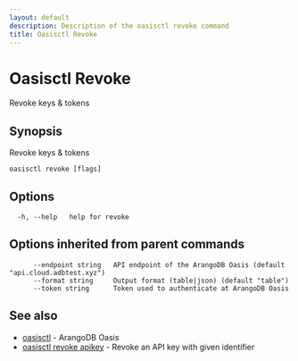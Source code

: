 ```yaml
---
layout: default
description: Description of the oasisctl revoke command
title: Oasisctl Revoke
---
```

# Oasisctl Revoke

Revoke keys & tokens

## Synopsis

Revoke keys & tokens

```
oasisctl revoke [flags]
```

## Options

```
  -h, --help   help for revoke
```

## Options inherited from parent commands

```
      --endpoint string   API endpoint of the ArangoDB Oasis (default "api.cloud.adbtest.xyz")
      --format string     Output format (table|json) (default "table")
      --token string      Token used to authenticate at ArangoDB Oasis
```

## See also

* [oasisctl](oasisctl.html)	 - ArangoDB Oasis
* [oasisctl revoke apikey](oasisctl-revoke-apikey.html)	 - Revoke an API key with given identifier

